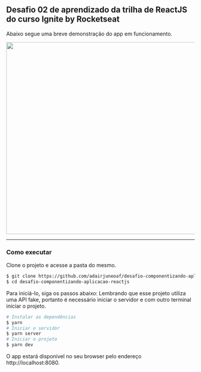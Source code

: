 ## Desafio 02 de aprendizado da trilha de ReactJS do curso Ignite by Rocketseat

Abaixo segue uma breve demonstração do app em funcionamento.

<img src="https://i.imgur.com/ZLFE2j0.gif" width="830" height="512" />

---

### Como executar

Clone o projeto e acesse a pasta do mesmo.

```bash
$ git clone https://github.com/adairjuneoaf/desafio-componentizando-aplicacao-reactjs
$ cd desafio-componentizando-aplicacao-reactjs
```

Para iniciá-lo, siga os passos abaixo:
Lembrando que esse projeto utiliza uma API fake, portanto é necessário iniciar o servidor e com outro terminal iniciar o projeto.

```bash
# Instalar as dependências
$ yarn
# Iniciar o servidor
$ yarn server
# Iniciar o projeto
$ yarn dev
```

O app estará disponível no seu browser pelo endereço http://localhost:8080.
